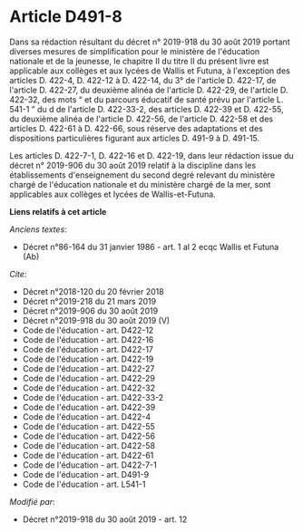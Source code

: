 # Article D491-8

Dans sa rédaction résultant du décret n° 2019-918 du 30 août 2019 portant diverses mesures de simplification pour le
ministère de l'éducation nationale et de la jeunesse, le chapitre II du titre II du présent livre est applicable aux collèges
et aux lycées de Wallis et Futuna, à l'exception des articles D. 422-4, D. 422-12 à D. 422-14, du 3° de l'article D. 422-17,
de l'article D. 422-27, du deuxième alinéa de l'article D. 422-29, de l'article D. 422-32, des mots “ et du parcours éducatif
de santé prévu par l'article L. 541-1 ” du d de l'article D. 422-33-2, des articles D. 422-39 et D. 422-55, du deuxième
alinéa de l'article D. 422-56, de l'article D. 422-58 et des articles D. 422-61 à D. 422-66, sous réserve des adaptations et
des dispositions particulières figurant aux articles D. 491-9 à D. 491-15. 

Les articles D. 422-7-1, D. 422-16 et D. 422-19, dans leur rédaction issue du décret n° 2019-906 du 30 août 2019 relatif à la
discipline dans les établissements d'enseignement du second degré relevant du ministère chargé de l'éducation nationale et du
ministère chargé de la mer, sont applicables aux collèges et lycées de Wallis-et-Futuna.

**Liens relatifs à cet article**

_Anciens textes_:

  - Décret n°86-164 du 31 janvier 1986 - art. 1 al 2 ecqc Wallis et Futuna (Ab)

_Cite_:

  - Décret n°2018-120 du 20 février 2018
  - Décret n°2019-218 du 21 mars 2019
  - Décret n°2019-906 du 30 août 2019
  - Décret n°2019-918 du 30 août 2019 (V)
  - Code de l'éducation - art. D422-12
  - Code de l'éducation - art. D422-16
  - Code de l'éducation - art. D422-17
  - Code de l'éducation - art. D422-19
  - Code de l'éducation - art. D422-27
  - Code de l'éducation - art. D422-29
  - Code de l'éducation - art. D422-32
  - Code de l'éducation - art. D422-33-2
  - Code de l'éducation - art. D422-39
  - Code de l'éducation - art. D422-4
  - Code de l'éducation - art. D422-55
  - Code de l'éducation - art. D422-56
  - Code de l'éducation - art. D422-58
  - Code de l'éducation - art. D422-61
  - Code de l'éducation - art. D422-7-1
  - Code de l'éducation - art. D491-9
  - Code de l'éducation - art. L541-1

_Modifié par_:

  - Décret n°2019-918 du 30 août 2019 - art. 12
